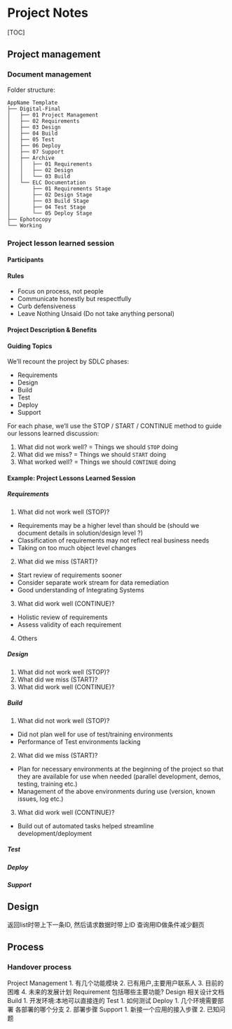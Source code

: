 # Project Notes

[TOC]

## Project management

### Document management
Folder structure:
```
AppName Template
├── Digital-Final
│   ├── 01 Project Management
│   ├── 02 Requirements
│   ├── 03 Design
│   ├── 04 Build
│   ├── 05 Test
│   ├── 06 Deploy
│   ├── 07 Support
│   ├── Archive
│   │   ├── 01 Requirements
│   │   ├── 02 Design
│   │   └── 03 Build
│   └── ELC Documentation
│       ├── 01 Requirements Stage
│       ├── 02 Design Stage
│       ├── 03 Build Stage
│       ├── 04 Test Stage
│       └── 05 Deploy Stage
├── Ephotocopy
└── Working
```

### Project lesson learned session
#### Participants
#### Rules
- Focus on process, not people
- Communicate honestly but respectfully
- Curb defensiveness
- Leave Nothing Unsaid (Do not take anything personal)

#### Project Description & Benefits

#### Guiding Topics
We’ll recount the project by SDLC phases:
- Requirements
- Design
- Build
- Test
- Deploy
- Support

For each phase, we’ll use the STOP / START / CONTINUE method to guide our lessons learned discussion:
1. What did not work well?      = Things we should `STOP` doing
2. What did we miss? 	      = Things we should `START` doing
3. What worked well? 	      = Things we should `CONTINUE` doing

#### Example: Project Lessons Learned Session
##### Requirements
1. What did not work well (STOP)?
 - Requirements may be a higher level than should be (should we document details in solution/design level ?)
 - Classification of requirements may not reflect real business needs
 - Taking on too much object level changes

2. What did we miss (START)?
 - Start review of requirements sooner
 - Consider separate work stream for data remediation
 - Good understanding of Integrating Systems

3. What did work well (CONTINUE)?
 - Holistic review of requirements
 - Assess validity of each requirement

4. Others

##### Design
1. What did not work well (STOP)?
2. What did we miss (START)?
3. What did work well (CONTINUE)?

##### Build
1. What did not work well (STOP)?
 - Did not plan well for use of test/training environments
 - Performance of Test environments lacking

2. What did we miss (START)?
 - Plan for necessary environments at the beginning of the project so that they are available for use when needed (parallel development, demos, testing, training etc.)
 - Management of the above environments during use (version, known issues, log etc.)

3. What did work well (CONTINUE)?
 - Build out of automated tasks helped streamline development/deployment

##### Test
##### Deploy
##### Support

## Design
返回list时带上下一条ID, 然后请求数据时带上ID 查询用ID做条件减少翻页

## Process
### Handover process 
Project Management
	1. 有几个功能模块
	2. 已有用户,主要用户联系人
	3. 目前的困难
	4. 未来的发展计划
Requirement
	包括哪些主要功能?
Design
	相关设计文档
Build
	1. 开发环境:本地可以直接连的
Test
	1. 如何测试
Deploy
	1. 几个环境需要部署 各部署的哪个分支
	2. 部署步骤
Support
	1. 新接一个应用的接入步骤
	2. 已知问题
